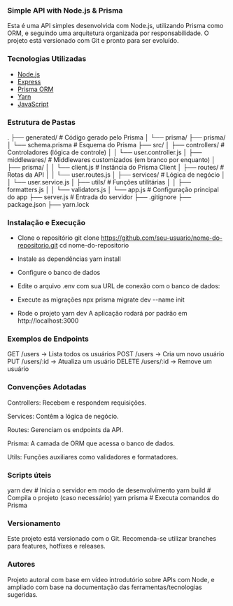 ### Simple API with Node.js & Prisma

Esta é uma API simples desenvolvida com Node.js, utilizando Prisma como ORM, e seguindo uma arquitetura organizada por responsabilidade. O projeto está versionado com Git e pronto para ser evoluído.

### Tecnologias Utilizadas

- [Node.js](https://nodejs.org/)
- [Express](https://expressjs.com/)
- [Prisma ORM](https://www.prisma.io/)
- [Yarn](https://yarnpkg.com/)
- [JavaScript](https://developer.mozilla.org/en-US/docs/Web/JavaScript)

### Estrutura de Pastas

.
├── generated/             # Código gerado pelo Prisma
│   └── prisma/
├── prisma/
│   └── schema.prisma      # Esquema do Prisma
├── src/
│   ├── controllers/       # Controladores (lógica de controle)
│   │   └── user.controller.js
│   ├── middlewares/       # Middlewares customizados (em branco por enquanto)
│   ├── prisma/
│   │   └── client.js       # Instância do Prisma Client
│   ├── routes/            # Rotas da API
│   │   └── user.routes.js
│   ├── services/          # Lógica de negócio
│   │   └── user.service.js
│   ├── utils/             # Funções utilitárias
│   │   ├── formatters.js
│   │   └── validators.js
│   └── app.js             # Configuração principal do app
├── server.js              # Entrada do servidor
├── .gitignore
├── package.json
├── yarn.lock

### Instalação e Execução
* Clone o repositório
git clone https://github.com/seu-usuario/nome-do-repositorio.git
cd nome-do-repositorio


* Instale as dependências
yarn install

* Configure o banco de dados

* Edite o arquivo .env com sua URL de conexão com o banco de dados:

* Execute as migrações
npx prisma migrate dev --name init

* Rode o projeto
yarn dev
A aplicação rodará por padrão em http://localhost:3000

### Exemplos de Endpoints
GET /users → Lista todos os usuários
POST /users → Cria um novo usuário
PUT /users/:id → Atualiza um usuário
DELETE /users/:id → Remove um usuário

### Convenções Adotadas
Controllers: Recebem e respondem requisições.

Services: Contêm a lógica de negócio.

Routes: Gerenciam os endpoints da API.

Prisma: A camada de ORM que acessa o banco de dados.

Utils: Funções auxiliares como validadores e formatadores.

### Scripts úteis
yarn dev        # Inicia o servidor em modo de desenvolvimento
yarn build      # Compila o projeto (caso necessário)
yarn prisma     # Executa comandos do Prisma

### Versionamento
Este projeto está versionado com o Git. Recomenda-se utilizar branches para features, hotfixes e releases.

### Autores

Projeto autoral com base em vídeo introdutório sobre APIs com Node, e ampliado com base na documentação das ferramentas/tecnologias sugeridas.